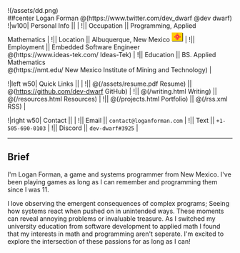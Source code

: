<div class="center"> !(/assets/dd.png) </div>
##center Logan Forman @(https://www.twitter.com/dev_dwarf @dev dwarf)
!|w100| Personal Info || |
!|| Occupation || Programming, Applied Mathematics |
!|| Location || Albuquerque, New Mexico <img style="display: inline-block" src='/assets/zia.png'> |
!|| Employment || Embedded Software Engineer <br> @(https://www.ideas-tek.com/ Ideas-Tek) |
!|| Education || BS. Applied Mathematics <br> @(https://nmt.edu/ New Mexico Institute of Mining and Technology) | 


!|left w50| Quick Links || |
!|| @(/assets/resume.pdf Resume) || @(https://github.com/dev-dwarf GitHub) |
!|| @(/writing.html Writing) || @(/resources.html Resources) |
!|| @(/projects.html Portfolio) || @(/rss.xml RSS) |

!|right w50| Contact || |
!|| Email || `contact@loganforman.com` |
!|| Text || `+1-505-690-0103` |
!|| Discord || `dev-dwarf#3925` | 
<div class="space-after"></div>

---
## Brief
I'm Logan Forman, a game and systems programmer from New Mexico. I've been playing games as long as I can remember and programming them since I was 11. 


I love observing the emergent consequences of complex programs; Seeing how systems react when pushed on in unintended ways. These moments can reveal annoying problems or invaluable treasure. As I switched my university education from software development to applied math I found that my interests in math and programming aren't seperate. I'm excited to explore the intersection of these passions for as long as I can!
